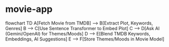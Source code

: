 # movie-app

flowchart TD
  A[Fetch Movie from TMDB] --> B[Extract Plot, Keywords, Genres]
  B --> C[Use Sentence Transformer to Embed Plot]
  C --> D[Ask AI \(Gemini\/OpenAI\) for Themes/Moods]
  D --> E[Blend TMDB Keywords, Embeddings, AI Suggestions]
  E --> F[Store Themes/Moods in Movie Model]
